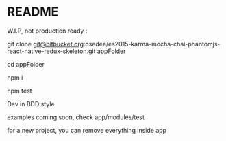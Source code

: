 # README #

W.I.P, not production ready :

git clone git@bitbucket.org:osedea/es2015-karma-mocha-chai-phantomjs-react-native-redux-skeleton.git appFolder

cd appFolder

npm i

npm test

Dev in BDD style

examples coming soon, check app/modules/test

for a new project, you can remove everything inside app 
